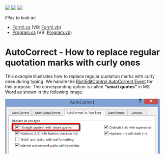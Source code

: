 <!-- default badges list -->
![](https://img.shields.io/endpoint?url=https://codecentral.devexpress.com/api/v1/VersionRange/128609019/13.1.5%2B)
[![](https://img.shields.io/badge/Open_in_DevExpress_Support_Center-FF7200?style=flat-square&logo=DevExpress&logoColor=white)](https://supportcenter.devexpress.com/ticket/details/E4707)
[![](https://img.shields.io/badge/📖_How_to_use_DevExpress_Examples-e9f6fc?style=flat-square)](https://docs.devexpress.com/GeneralInformation/403183)
<!-- default badges end -->
<!-- default file list -->
*Files to look at*:

* [Form1.cs](./CS/Form1.cs) (VB: [Form1.vb](./VB/Form1.vb))
* [Program.cs](./CS/Program.cs) (VB: [Program.vb](./VB/Program.vb))
<!-- default file list end -->
# AutoCorrect - How to replace regular quotation marks with curly ones


<p>This example illustrates how to replace regular quotation marks with curly ones during typing. We handle the <a href="http://documentation.devexpress.com/#WindowsForms/DevExpressXtraRichEditRichEditControl_AutoCorrecttopic">RichEditControl.AutoCorrect Event</a> for this purpose. The corresponding option is called <strong>"smart quotes"</strong> in MS Word as shown in the following image.</p><p></p><p><img src="https://raw.githubusercontent.com/DevExpress-Examples/autocorrect-how-to-replace-regular-quotation-marks-with-curly-ones-e4707/13.1.5+/media/e601982e-0f5b-4206-9c05-f197f764daf6.png"></p>

<br/>


